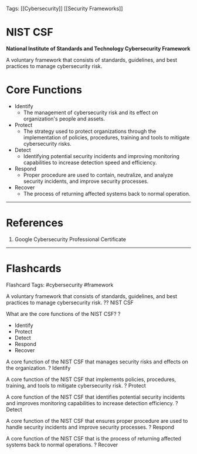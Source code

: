 Tags: [[Cybersecurity]] [[Security Frameworks]]
# NIST CSF

**National Institute of Standards and Technology Cybersecurity Framework**

A voluntary framework that consists of standards, guidelines, and best practices to manage cybersecurity risk.

# Core Functions

- Identify
	- The management of cybersecurity risk and its effect on organization's people and assets.
- Protect
	- The strategy used to protect organizations through the implementation of policies, procedures, training and tools to mitigate cybersecurity risks.
- Detect
	- Identifying potential security incidents and improving monitoring capabilities to increase detection speed and efficiency.
- Respond
	- Proper procedure are used to contain, neutralize, and analyze security incidents, and improve security processes.
- Recover
	- The process of returning affected systems back to normal operation.

---
# References

1. Google Cybersecurity Professional Certificate

---
# Flashcards

Flashcard Tags: #cybersecurity #framework 

A voluntary framework that consists of standards, guidelines, and best practices to manage cybersecurity risk.
??
NIST CSF
<!--SR:!2024-05-04,5,250!2024-05-03,4,210-->

What are the core functions of the NIST CSF?
?
- Identify
- Protect
- Detect
- Respond
- Recover
<!--SR:!2024-04-30,1,203-->

A core function of the NIST CSF that manages security risks and effects on the organization.
?
Identify
<!--SR:!2024-04-30,3,263-->

A core function of the NIST CSF that implements policies, procedures, training, and tools to mitigate cybersecurity risk.
?
Protect
<!--SR:!2024-05-03,4,243-->

A core function of the NIST CSF that identifies potential security incidents and improves monitoring capabilities to increase detection efficiency.
?
Detect
<!--SR:!2024-04-30,1,203-->

A core function of the NIST CSF that ensures proper procedure are used to handle security incidents and improve security processes.
?
Respond
<!--SR:!2024-04-30,1,183-->

A core function of the NIST CSF that is the process of returning affected systems back to normal operations.
?
Recover
<!--SR:!2024-04-30,3,263-->